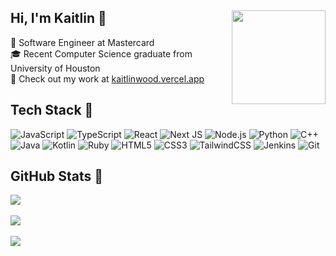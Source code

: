 ## Hi, I'm Kaitlin 💌 <img src="https://pa1.aminoapps.com/6718/3520ae055d12b5272d1a17d2a336f166ef2fb6fd_00.gif" width="150" align="right">
🏢 Software Engineer at Mastercard <br>
🎓 Recent Computer Science graduate from University of Houston <br>
🚀 Check out my work at [kaitlinwood.vercel.app](https://kaitlinwood.vercel.app/)<br/>

## Tech Stack 👾
![JavaScript](https://img.shields.io/badge/javascript-%23323330.svg?style=for-the-badge&logo=javascript&logoColor=%23F7DF1E) ![TypeScript](https://img.shields.io/badge/typescript-%23007ACC.svg?style=for-the-badge&logo=typescript&logoColor=white) ![React](https://img.shields.io/badge/react-%2320232a.svg?style=for-the-badge&logo=react&logoColor=%2361DAFB) ![Next JS](https://img.shields.io/badge/Next-black?style=for-the-badge&logo=next.js&logoColor=white) ![Node.js](https://img.shields.io/badge/node.js-6DA55F?style=for-the-badge&logo=node.js&logoColor=white) ![Python](https://img.shields.io/badge/python-3670A0?style=for-the-badge&logo=python&logoColor=ffdd54) ![C++](https://img.shields.io/badge/c++-%2300599C.svg?style=for-the-badge&logo=c%2B%2B&logoColor=white) ![Java](https://img.shields.io/badge/java-%23ED8B00.svg?style=for-the-badge&logo=openjdk&logoColor=white) ![Kotlin](https://img.shields.io/badge/kotlin-%237F52FF.svg?style=for-the-badge&logo=kotlin&logoColor=white) ![Ruby](https://img.shields.io/badge/ruby-%23CC342D.svg?style=for-the-badge&logo=ruby&logoColor=white) ![HTML5](https://img.shields.io/badge/html5-%23E34F26.svg?style=for-the-badge&logo=html5&logoColor=white) ![CSS3](https://img.shields.io/badge/css3-%231572B6.svg?style=for-the-badge&logo=css3&logoColor=white) ![TailwindCSS](https://img.shields.io/badge/tailwindcss-%2338B2AC.svg?style=for-the-badge&logo=tailwind-css&logoColor=white) ![Jenkins](https://img.shields.io/badge/jenkins-%232C5263.svg?style=for-the-badge&logo=jenkins&logoColor=white) ![Git](https://img.shields.io/badge/git-%23F05033.svg?style=for-the-badge&logo=git&logoColor=white)

## GitHub Stats 🌱
![](https://github-readme-stats.vercel.app/api/top-langs/?username=kaminjii&theme=transparent&hide_border=false&include_all_commits=true&count_private=true&layout=compact)<br/>
<br/>
![](https://github-readme-stats.vercel.app/api?username=kaminjii&theme=transparent&hide_border=false&include_all_commits=true&count_private=true)<br/>
<br/>
![](https://nirzak-streak-stats.vercel.app/?user=kaminjii&theme=transparent&hide_border=false)<br/>
